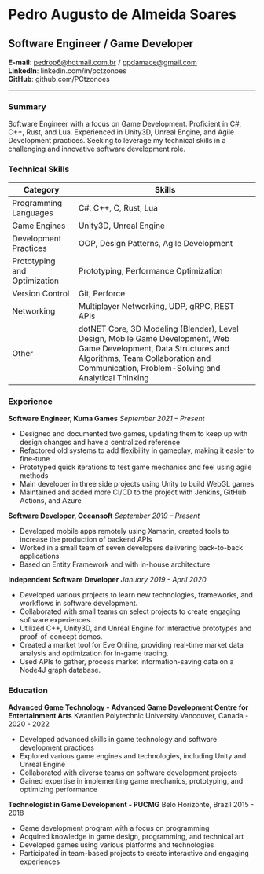 # Pedro Augusto de Almeida Soares

## Software Engineer / Game Developer

**E-mail**: pedrop6@hotmail.com.br / ppdamace@gmail.com  
**LinkedIn**: linkedin.com/in/pctzonoes  
**GitHub**: github.com/PCtzonoes

****

### Summary

Software Engineer with a focus on Game Development. Proficient in C#, C++, Rust, and Lua. Experienced in Unity3D, Unreal Engine, and Agile Development practices. Seeking to leverage my technical skills in a challenging and innovative software development role.

### Technical Skills

| Category                  | Skills                                                                 |
|---------------------------|------------------------------------------------------------------------|
| Programming Languages     | C#, C++, C, Rust, Lua                                                  |
| Game Engines              | Unity3D, Unreal Engine                                                 |
| Development Practices     | OOP, Design Patterns, Agile Development                                |
| Prototyping and Optimization | Prototyping, Performance Optimization                               |
| Version Control           | Git, Perforce                                                          |
| Networking                | Multiplayer Networking, UDP, gRPC, REST APIs                           |
| Other                     | dotNET Core, 3D Modeling (Blender), Level Design, Mobile Game Development, Web Game Development, Data Structures and Algorithms, Team Collaboration and Communication, Problem-Solving and Analytical Thinking |


### Experience

**Software Engineer, Kuma Games**
_September 2021 – Present_

- Designed and documented two games, updating them to keep up with design changes and have a centralized reference
- Refactored old systems to add flexibility in gameplay, making it easier to fine-tune
- Prototyped quick iterations to test game mechanics and feel using agile methods
- Main developer in three side projects using Unity to build WebGL games
- Maintained and added more CI/CD to the project with Jenkins, GitHub Actions, and Azure

**Software Developer, Oceansoft**
_September 2019 – Present_

- Developed mobile apps remotely using Xamarin, created tools to increase the production of backend APIs
- Worked in a small team of seven developers delivering back-to-back applications
- Based on Entity Framework and with in-house architecture

**Independent Software Developer**
_January 2019 - April 2020_

- Developed various projects to learn new technologies, frameworks, and workflows in software development.
- Collaborated with small teams on select projects to create engaging software experiences.
- Utilized C++, Unity3D, and Unreal Engine for interactive prototypes and proof-of-concept demos.
- Created a market tool for Eve Online, providing real-time market data analysis and optimization for in-game trading.
- Used APIs to gather, process market information-saving data on a Node4J graph database.

### Education

**Advanced Game Technology - Advanced Game Development Centre for Entertainment Arts**
Kwantlen Polytechnic University Vancouver, Canada - 2020 - 2022

- Developed advanced skills in game technology and software development practices
- Explored various game engines and technologies, including Unity and Unreal Engine
- Collaborated with diverse teams on software development projects
- Gained expertise in implementing game mechanics, prototyping, and optimizing performance

**Technologist in Game Development - PUCMG** Belo Horizonte, Brazil 2015 - 2018

- Game development program with a focus on programming
- Acquired knowledge in game design, programming, and technical art
- Developed games using various platforms and technologies
- Participated in team-based projects to create interactive and engaging experiences
